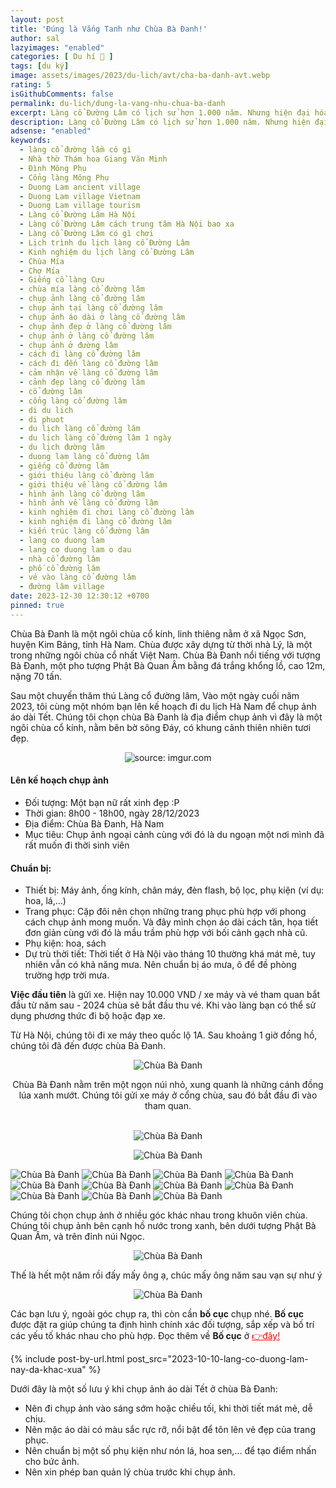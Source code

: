 ```yaml
---
layout: post
title: 'Đúng là Vắng Tanh như Chùa Bà Đanh!'
author: sal
lazyimages: "enabled"
categories: [ Du hí 🛫 ]
tags: [du ký]
image: assets/images/2023/du-lich/avt/cha-ba-danh-avt.webp
rating: 5
isGithubComments: false
permalink: du-lich/dung-la-vang-nhu-chua-ba-danh
excerpt: Làng cổ Đường Lâm có lịch sử hơn 1.000 năm. Nhưng hiện đại hóa đã gây ra thách thức và ảnh hưởng tiêu cực đến làng. Một số ngôi nhà cổ đã bị phá bỏ để xây dựng nhà cao tầng và nét văn hóa truyền thống đang dần biến mất.
description: Làng cổ Đường Lâm có lịch sử hơn 1.000 năm. Nhưng hiện đại hóa đã gây ra thách thức và ảnh hưởng tiêu cực đến làng. Một số ngôi nhà cổ đã bị phá bỏ để xây dựng nhà cao tầng và nét văn hóa truyền thống đang dần biến mất.
adsense: "enabled"
keywords:
  - làng cổ đường lầm có gì
  - Nhà thờ Thám hoa Giang Văn Minh
  - Đình Mông Phụ
  - Cổng làng Mông Phụ
  - Duong Lam ancient village
  - Duong Lam village Vietnam
  - Duong Lam village tourism
  - Làng cổ Đường Lâm Hà Nội
  - Làng cổ Đường Lâm cách trung tâm Hà Nội bao xa
  - Làng cổ Đường Lâm có gì chơi
  - Lịch trình du lịch làng cổ Đường Lâm
  - Kinh nghiệm du lịch làng cổ Đường Lâm
  - Chùa Mía
  - Chợ Mía
  - Giếng cổ làng Cựu
  - chùa mía làng cổ đường lâm
  - chụp ảnh làng cổ đường lâm
  - chụp ảnh tại làng cổ đường lâm
  - chụp ảnh áo dài ở làng cổ đường lâm
  - chụp ảnh đẹp ở làng cổ đường lâm
  - chụp ảnh ở làng cổ đường lâm
  - chụp ảnh ở đường lâm
  - cách đi làng cổ đường lâm
  - cách đi đến làng cổ đường lâm
  - cảm nhận về làng cổ đường lâm
  - cảnh đẹp làng cổ đường lâm
  - cổ đường lâm
  - cổng làng cổ đường lâm
  - di du lich
  - di phuot
  - du lịch làng cổ đường lâm
  - du lịch làng cổ đường lâm 1 ngày
  - du lịch đường lâm
  - duong lam làng cổ đường lâm
  - giếng cổ đường lâm
  - giới thiệu làng cổ đường lâm
  - giới thiệu về làng cổ đường lâm
  - hình ảnh làng cổ đường lâm
  - hình ảnh về làng cổ đường lâm
  - kinh nghiệm đi chơi làng cổ đường lâm
  - kinh nghiệm đi làng cổ đường lâm
  - kiến trúc làng cổ đường lâm
  - lang co duong lam
  - lang co duong lam o dau
  - nhà cổ đường lâm
  - phố cổ đường lâm
  - vé vào làng cổ đường lâm
  - đường lâm village
date: 2023-12-30 12:30:12 +0700
pinned: true
---
```


Chùa Bà Đanh là một ngôi chùa cổ kính, linh thiêng nằm ở xã Ngọc Sơn, huyện Kim Bảng, tỉnh Hà Nam. Chùa được xây dựng từ thời nhà Lý, là một trong những ngôi chùa cổ nhất Việt Nam. Chùa Bà Đanh nổi tiếng với tượng Bà Đanh, một pho tượng Phật Bà Quan Âm bằng đá trắng khổng lồ, cao 12m, nặng 70 tấn.

Sau một chuyến thăm thú Làng cổ đường lâm, Vào một ngày cuối năm 2023, tôi cùng một nhóm bạn lên kế hoạch đi du lịch Hà Nam để chụp ảnh áo dài Tết. Chúng tôi chọn chùa Bà Đanh là địa điểm chụp ảnh vì đây là một ngôi chùa cổ kính, nằm bên bờ sông Đáy, có khung cảnh thiên nhiên tươi đẹp.

<div class="content" style="text-align:center; ">
<img  src="https://i.imgur.com/rLMSbg5.jpeg" title="source: imgur.com" /><br><p></p>
</div>

#### Lên kế hoạch chụp ảnh

* Đối tượng: Một bạn nữ rất xinh đẹp :P
* Thời gian: 8h00 - 18h00, ngày 28/12/2023
* Địa điểm: Chùa Bà Đanh, Hà Nam
* Mục tiêu: Chụp ảnh ngoại cảnh cùng với đó là du ngoạn một nơi mình đã rất muốn đi thời sinh viên

#### Chuẩn bị:

* Thiết bị: Máy ảnh, ống kính, chân máy, đèn flash, bộ lọc, phụ kiện (ví dụ: hoa, lá,...)
* Trang phục: Cặp đôi nên chọn những trang phục phù hợp với phong cách chụp ảnh mong muốn. Và đây mình chọn áo dài cách tân, họa tiết đơn giản cùng với đó là mầu trầm phù hợp với bối cảnh gạch nhà cũ.
* Phụ kiện: hoa, sách
* Dự trù thời tiết: Thời tiết ở Hà Nội vào tháng 10 thường khá mát mẻ, tuy nhiên vẫn có khả năng mưa. Nên chuẩn bị áo mưa, ô để đề phòng trường hợp trời mưa.

**Việc đầu tiên** là gửi xe. Hiện nay 10.000 VND / xe máy và vé tham quan bắt đầu từ năm sau - 2024 chùa sẽ bắt đầu thu vé. Khi vào làng bạn có thể sử dụng phương thức đi bộ hoặc đạp xe.



Từ Hà Nội, chúng tôi đi xe máy theo quốc lộ 1A. Sau khoảng 1 giờ đồng hồ, chúng tôi đã đến được chùa Bà Đanh.

<div class="content" style="text-align:center; ">
<img class="lazyload" loading="lazy" src="https://i.imgur.com/Rh5blI3.jpg" title="Chùa Bà Đanh" /><p>Chùa Bà Đanh nằm trên một ngọn núi nhỏ, xung quanh là những cánh đồng lúa xanh mướt. Chúng tôi gửi xe máy ở cổng chùa, sau đó bắt đầu đi vào tham quan.</p><br><img class="lazyload" loading="lazy" src="https://i.imgur.com/v0Pg0B2.jpg" title="Chùa Bà Đanh" /><br><p></p><img class="lazyload" loading="lazy" src="https://i.imgur.com/LwHuqkJ.jpg" title="Chùa Bà Đanh" /><br><p></p>
</div>

<img class="lazyload" loading="lazy" src="https://i.imgur.com/q1gReyC.jpg" title="Chùa Bà Đanh" />

<img class="lazyload" loading="lazy" src="https://i.imgur.com/NGHzluD.jpg" title="Chùa Bà Đanh" />

<img class="lazyload" loading="lazy" src="https://i.imgur.com/gU5XPQj.jpg" title="Chùa Bà Đanh" />
<img class="lazyload" loading="lazy" src="https://i.imgur.com/LvwnLOe.jpg" title="Chùa Bà Đanh" />
<img class="lazyload" loading="lazy" src="https://i.imgur.com/PBsceCj.jpg" title="Chùa Bà Đanh" />
<img class="lazyload" loading="lazy" src="https://i.imgur.com/mzbqsCO.jpg" title="Chùa Bà Đanh" />
<img class="lazyload" loading="lazy" src="https://i.imgur.com/7ujpou3.jpg" title="Chùa Bà Đanh" />
<img class="lazyload" loading="lazy" src="https://i.imgur.com/1KeJNGA.jpg" title="Chùa Bà Đanh" />
<img class="lazyload" loading="lazy" src="https://i.imgur.com/M49ugYA.jpg" title="Chùa Bà Đanh" />

<img class="lazyload" loading="lazy" src="https://i.imgur.com/ohVI7DJ.jpg" title="Chùa Bà Đanh" />
<img class="lazyload" loading="lazy" src="https://i.imgur.com/85X5His.jpg" title="Chùa Bà Đanh" />

Chúng tôi chọn chụp ảnh ở nhiều góc khác nhau trong khuôn viên chùa. Chúng tôi chụp ảnh bên cạnh hồ nước trong xanh, bên dưới tượng Phật Bà Quan Âm, và trên đỉnh núi Ngọc.

<div class="content" style="text-align:center; ">
<img class="lazyload" loading="lazy" src="https://i.imgur.com/LwHuqkJ.jpg" title="Chùa Bà Đanh" /><br><p></p>
</div>





Thế là hết một năm rồi đấy mấy ông ạ, chúc mấy ông năm sau vạn sự như ý

<div class="content" style="text-align:center; ">

<img class="lazyload" loading="lazy" src="https://i.imgur.com/MdDhVIu.jpg" title="Chùa Bà Đanh" /><br><p></p>
</div>









Các bạn lưu ý, ngoài góc chụp ra, thì còn cần **bố cục** chụp nhé. **Bố cục** được đặt ra giúp chúng ta định hình chính xác đối tượng, sắp xếp và bố trí các yếu tố khác nhau cho phù hợp. Đọc thêm về **Bố cục** ở <a href="/nhiep-anh/bo-cuc-trong-nhiep-anh" style="color:red" target="_blank">👉đây!</a>

{% include post-by-url.html post_src="2023-10-10-lang-co-duong-lam-nay-da-khac-xua" %}


Dưới đây là một số lưu ý khi chụp ảnh áo dài Tết ở chùa Bà Đanh:

* Nên đi chụp ảnh vào sáng sớm hoặc chiều tối, khi thời tiết mát mẻ, dễ chịu.
* Nên mặc áo dài có màu sắc rực rỡ, nổi bật để tôn lên vẻ đẹp của trang phục.
* Nên chuẩn bị một số phụ kiện như nón lá, hoa sen,... để tạo điểm nhấn cho bức ảnh.
* Nên xin phép ban quản lý chùa trước khi chụp ảnh.
